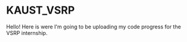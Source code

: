 # KAUST_VSRP

Hello! Here is were I'm going to be uploading my code progress for the VSRP internship.

